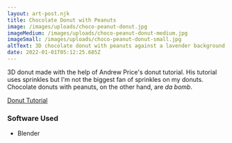 ```yaml
---
layout: art-post.njk
title: Chocolate Donut with Peanuts
image: /images/uploads/choco-peanut-donut.jpg
imageMedium: /images/uploads/choco-peanut-donut-medium.jpg
imageSmall: /images/uploads/choco-peanut-donut-small.jpg
altText: 3D chocolate donut with peanuts against a lavender background
date: 2022-01-01T05:12:25.685Z
---
```


3D donut made with the help of Andrew Price's donut tutorial. His tutorial uses sprinkles but I'm not the biggest fan of sprinkles on my donuts. Chocolate donuts with peanuts, on the other hand, are _da bomb_.

[Donut Tutorial](https://youtube.com/playlist?list=PLjEaoINr3zgFX8ZsChQVQsuDSjEqdWMAD)

### Software Used

- Blender
